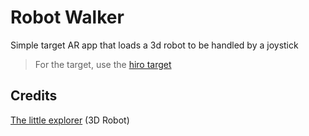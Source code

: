 # Robot Walker

Simple target AR app that loads a 3d robot to be handled by a joystick

> For the target, use the [hiro target](HIRO.jpg)

## Credits
[The little explorer](https://sketchfab.com/3d-models/the-little-explorer-27f2df3b0dd84ba3910e0b17eeafb7de) (3D Robot)
